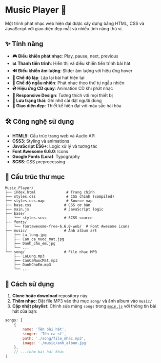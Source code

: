 # Music Player 🎵

Một trình phát nhạc web hiện đại được xây dựng bằng HTML, CSS và JavaScript với giao diện đẹp mắt và nhiều tính năng thú vị.

## ✨ Tính năng

- **🎮 Điều khiển phát nhạc**: Play, pause, next, previous
- **📊 Thanh tiến trình**: Hiển thị và điều khiển tiến trình bài hát
- **🔊 Điều khiển âm lượng**: Slider âm lượng với hiệu ứng hover
- **🔄 Chế độ lặp**: Lặp lại bài hát hiện tại
- **🔀 Chế độ ngẫu nhiên**: Phát nhạc theo thứ tự ngẫu nhiên
- **💿 Hiệu ứng CD quay**: Animation CD khi phát nhạc
- **📱 Responsive Design**: Tương thích với mọi thiết bị
- **💾 Lưu trạng thái**: Ghi nhớ cài đặt người dùng
- **🎨 Giao diện đẹp**: Thiết kế hiện đại với màu sắc hài hòa

## 🛠️ Công nghệ sử dụng

- **HTML5**: Cấu trúc trang web và Audio API
- **CSS3**: Styling và animations
- **JavaScript ES6+**: Logic xử lý và tương tác
- **Font Awesome 6.6.0**: Icons
- **Google Fonts (Lora)**: Typography
- **SCSS**: CSS preprocessing

## 📁 Cấu trúc thư mục

```
Music_Player/
├── index.html              # Trang chính
├── styles.css              # CSS chính (compiled)
├── styles.css.map          # Source map
├── base.css               # CSS cơ bản
├── main.js                # JavaScript logic
├── base/
│   └── styles.scss        # SCSS source
├── fonts/
│   └── fontawesome-free-6.6.0-web/  # Font Awesome icons
├── music/                 # Ảnh album art
│   ├── La_lung.jpg
│   ├── Can_ca_nuoc_mat.jpg
│   ├── Danh_cho_em.jpg
│   └── ...
└── song/                  # File nhạc MP3
    ├── LaLung.mp3
    ├── CanCaNuocMat.mp3
    ├── DanhChoEm.mp3
    └── ...
```

## 🚀 Cách sử dụng

1. **Clone hoặc download** repository này
2. **Thêm nhạc**: Đặt file MP3 vào thư mục `song/` và ảnh album vào `music/`
3. **Cập nhật playlist**: Chỉnh sửa mảng `songs` trong [`main.js`](main.js) với thông tin bài hát của bạn:

````javascript
songs: [
    {
        name: 'Tên bài hát',
        singer: 'Tên ca sĩ',
        path: './song/file_nhac.mp3',
        image: './music/anh_album.jpg'
    },
    // ...thêm bài hát khác
]
